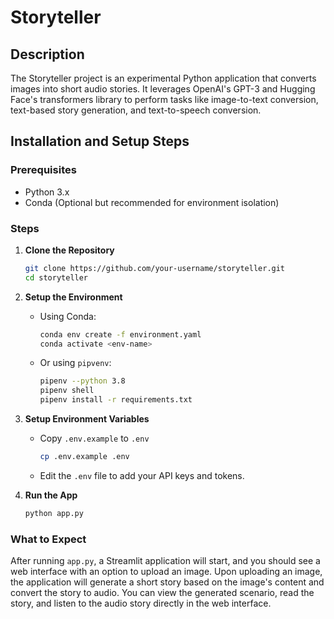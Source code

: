 # Storyteller

## Description

The Storyteller project is an experimental Python application that converts images into short audio stories. It leverages OpenAI's GPT-3 and Hugging Face's transformers library to perform tasks like image-to-text conversion, text-based story generation, and text-to-speech conversion.

## Installation and Setup Steps

### Prerequisites

- Python 3.x
- Conda (Optional but recommended for environment isolation)

### Steps

1. **Clone the Repository**

    ```bash
    git clone https://github.com/your-username/storyteller.git
    cd storyteller
    ```

2. **Setup the Environment**

     - Using Conda:

       ```bash
       conda env create -f environment.yaml
       conda activate <env-name>
       ```

    - Or using `pipvenv`:

      ```bash
      pipenv --python 3.8
      pipenv shell
      pipenv install -r requirements.txt
      ```

3. **Setup Environment Variables**

    - Copy `.env.example` to `.env`

        ```bash
        cp .env.example .env
        ```

    - Edit the `.env` file to add your API keys and tokens.

4. **Run the App**

    ```bash
    python app.py
    ```

### What to Expect

After running `app.py`, a Streamlit application will start, and you should see a web interface with an option to upload an image. Upon uploading an image, the application will generate a short story based on the image's content and convert the story to audio. You can view the generated scenario, read the story, and listen to the audio story directly in the web interface.
